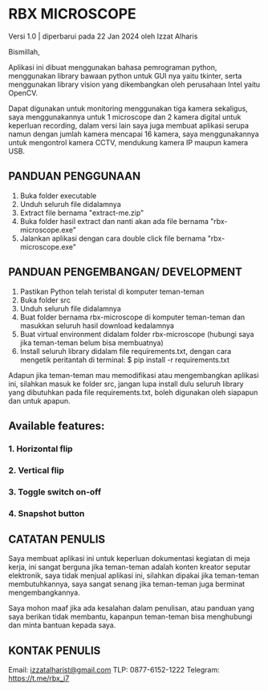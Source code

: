 # RBX MICROSCOPE
Versi 1.0 | diperbarui pada 22 Jan 2024 oleh Izzat Alharis


Bismillah,

Aplikasi ini dibuat menggunakan bahasa pemrograman python, menggunakan library bawaan python untuk GUI nya yaitu tkinter, serta menggunakan library vision yang dikembangkan oleh perusahaan Intel yaitu OpenCV.

Dapat digunakan untuk monitoring menggunakan tiga kamera sekaligus, saya menggunakannya untuk 1 microscope dan 2 kamera digital untuk keperluan recording, dalam versi lain saya juga membuat aplikasi serupa namun dengan jumlah kamera mencapai 16 kamera, saya menggunakannya untuk mengontrol kamera CCTV, mendukung kamera IP maupun kamera USB.


## PANDUAN PENGGUNAAN
1. Buka folder executable
2. Unduh seluruh file didalamnya
3. Extract file bernama "extract-me.zip"
4. Buka folder hasil extract dan nanti akan ada file bernama "rbx-microscope.exe"
5. Jalankan aplikasi dengan cara double click file bernama "rbx-microscope.exe"


## PANDUAN PENGEMBANGAN/ DEVELOPMENT
1. Pastikan Python telah teristal di komputer teman-teman
2. Buka folder src
3. Unduh seluruh file didalamnya
4. Buat folder bernama rbx-microscope di komputer teman-teman dan masukkan seluruh hasil download kedalamnya
5. Buat virtual environment didalam folder rbx-microscope (hubungi saya jika teman-teman belum bisa membuatnya)
6. Install seluruh library didalam file requirements.txt, dengan cara mengetik peritantah di terminal:
   $ pip install -r requirements.txt


Adapun jika teman-teman mau memodifikasi atau mengembangkan aplikasi ini, silahkan masuk ke folder src, jangan lupa install dulu seluruh library yang dibutuhkan pada file requirements.txt, boleh digunakan oleh siapapun dan untuk apapun.


## Available features:
### 1. Horizontal flip
### 2. Vertical flip
### 3. Toggle switch on-off
### 4. Snapshot button


## CATATAN PENULIS
Saya membuat aplikasi ini untuk keperluan dokumentasi kegiatan di meja kerja, ini sangat berguna jika teman-teman adalah konten kreator seputar elektronik, saya tidak menjual aplikasi ini, silahkan dipakai jika teman-teman membutuhkannya, saya sangat senang jika teman-teman juga berminat mengembangkannya.

Saya mohon maaf jika ada kesalahan dalam penulisan, atau panduan yang saya berikan tidak membantu, kapanpun teman-teman bisa menghubungi dan minta bantuan kepada saya.


## KONTAK PENULIS
Email: izzatalharist@gmail.com
TLP: 0877-6152-1222
Telegram: https://t.me/rbx_i7
